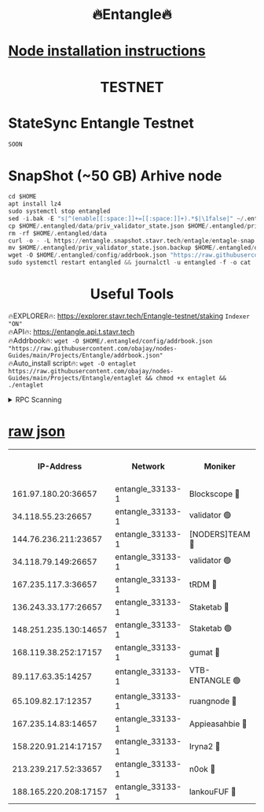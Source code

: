 <h1 align="center"> 🔥Entangle🔥</h1>

[Node installation instructions](https://github.com/obajay/nodes-Guides/tree/main/Projects/Entangle)
=

<h1 align="center"> TESTNET</h1>

# StateSync Entangle Testnet
```python
SOON
```
# SnapShot (~50 GB) Arhive node
```python
cd $HOME
apt install lz4
sudo systemctl stop entangled
sed -i.bak -E "s|^(enable[[:space:]]+=[[:space:]]+).*$|\1false|" ~/.entangled/config/config.toml
cp $HOME/.entangled/data/priv_validator_state.json $HOME/.entangled/priv_validator_state.json.backup
rm -rf $HOME/.entangled/data
curl -o - -L https://entangle.snapshot.stavr.tech/entagle/entagle-snap.tar.lz4 | lz4 -c -d - | tar -x -C $HOME/.entangled --strip-components 2
mv $HOME/.entangled/priv_validator_state.json.backup $HOME/.entangled/data/priv_validator_state.json
wget -O $HOME/.entangled/config/addrbook.json "https://raw.githubusercontent.com/obajay/nodes-Guides/main/Projects/Entangle/addrbook.json"
sudo systemctl restart entangled && journalctl -u entangled -f -o cat
```
 <h1 align="center"> Useful Tools</h1>
 
🔥EXPLORER🔥: https://explorer.stavr.tech/Entangle-testnet/staking        `Indexer "ON"` \
🔥API🔥:      https://entangle.api.t.stavr.tech \
🔥Addrbook🔥: ```wget -O $HOME/.entangled/config/addrbook.json "https://raw.githubusercontent.com/obajay/nodes-Guides/main/Projects/Entangle/addrbook.json"``` \
🔥Auto_install script🔥:  `wget -O entaglet https://raw.githubusercontent.com/obajay/nodes-Guides/main/Projects/Entangle/entaglet && chmod +x entaglet && ./entaglet`


<details>
<summary>RPC Scanning</summary>

<h2 align="center"> We scan nodes in real time every 4 hours. And we provide the final result of RPC endpoints.
We cannot influence the operation of these nodes in any way. </h2>


```python
If Voting Power is higher than 0 --> then the Node is a validator of the network and may be subject to attack and be a potential threat to the chain.
```
```python
We marked such validators with a red symbol
```

</details>

[raw json](https://rpc-check.entangt.stavr.tech/entangt/rpc-entangt-result.json)
=


<table><tr><th>IP-Address</th><th>Network</th><th>Moniker</th><th>Latest Block Height</th><th>Earliest Block Height</th><th>Catching Up</th><th>Tx Index</th><th>Voting Power</th><th>Scan Time</th></tr><tr><td>161.97.180.20:36657</td><td>entangle_33133-1</td><td>Blockscope 🔴</td><td>1929030</td><td>1</td><td>False</td><td>off</td><td>279416559858980</td><td>2024-01-30T13:41:24.567204252UTC</td></tr><tr><td>34.118.55.23:26657</td><td>entangle_33133-1</td><td>validator 🟢</td><td>1929031</td><td>1</td><td>False</td><td>on</td><td>0</td><td>2024-01-30T13:41:27.456942027UTC</td></tr><tr><td>144.76.236.211:23657</td><td>entangle_33133-1</td><td>[NODERS]TEAM 🔴</td><td>1929033</td><td>1</td><td>False</td><td>off</td><td>27051443670028437</td><td>2024-01-30T13:41:38.903538853UTC</td></tr><tr><td>34.118.79.149:26657</td><td>entangle_33133-1</td><td>validator 🟢</td><td>1929035</td><td>1</td><td>False</td><td>on</td><td>0</td><td>2024-01-30T13:41:47.992584486UTC</td></tr><tr><td>167.235.117.3:36657</td><td>entangle_33133-1</td><td>tRDM 🔴</td><td>1929035</td><td>1</td><td>False</td><td>on</td><td>161046336935137</td><td>2024-01-30T13:41:51.174184536UTC</td></tr><tr><td>136.243.33.177:26657</td><td>entangle_33133-1</td><td>Staketab 🔴</td><td>1929033</td><td>660001</td><td>False</td><td>on</td><td>122603966754654</td><td>2024-01-30T13:41:41.188278232UTC</td></tr><tr><td>148.251.235.130:14657</td><td>entangle_33133-1</td><td>Staketab 🟢</td><td>1929030</td><td>660801</td><td>False</td><td>on</td><td>0</td><td>2024-01-30T13:41:24.254488912UTC</td></tr><tr><td>168.119.38.252:17157</td><td>entangle_33133-1</td><td>gumat 🔴</td><td>1929031</td><td>962001</td><td>False</td><td>on</td><td>322781416766954</td><td>2024-01-30T13:41:29.771817035UTC</td></tr><tr><td>89.117.63.35:14257</td><td>entangle_33133-1</td><td>VTB-ENTANGLE 🟢</td><td>1929032</td><td>1162001</td><td>False</td><td>off</td><td>0</td><td>2024-01-30T13:41:36.551513150UTC</td></tr><tr><td>65.109.82.17:12357</td><td>entangle_33133-1</td><td>ruangnode 🔴</td><td>1929030</td><td>1312001</td><td>False</td><td>off</td><td>454949700105295</td><td>2024-01-30T13:41:24.934447228UTC</td></tr><tr><td>167.235.14.83:14657</td><td>entangle_33133-1</td><td>Appieasahbie 🔴</td><td>1929035</td><td>1716001</td><td>False</td><td>on</td><td>43682059378970096</td><td>2024-01-30T13:41:50.820855182UTC</td></tr><tr><td>158.220.91.214:17157</td><td>entangle_33133-1</td><td>Iryna2 🔴</td><td>1929035</td><td>1822001</td><td>False</td><td>on</td><td>297514212431796</td><td>2024-01-30T13:41:48.508050951UTC</td></tr><tr><td>213.239.217.52:33657</td><td>entangle_33133-1</td><td>n0ok 🔴</td><td>1929034</td><td>1829034</td><td>False</td><td>off</td><td>46574735159139110</td><td>2024-01-30T13:41:45.571970288UTC</td></tr><tr><td>188.165.220.208:17157</td><td>entangle_33133-1</td><td>lankouFUF 🔴</td><td>1929031</td><td>1910001</td><td>False</td><td>off</td><td>303662696126121</td><td>2024-01-30T13:41:30.082026117UTC</td></tr></table>
